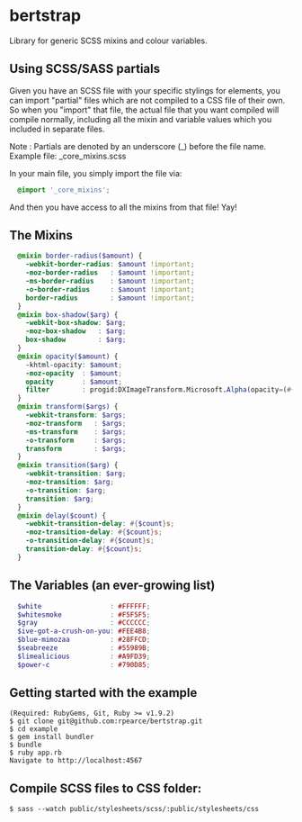 # bertstrap
Library for generic SCSS mixins and colour variables.

## Using SCSS/SASS partials
Given you have an SCSS file with your specific stylings for elements,
you can import "partial" files which are not compiled to a CSS file of
their own. So when you "import" that file, the actual file that you want
compiled will compile normally, including all the mixin and variable
values which you included in separate files.

Note        : Partials are denoted by an underscore (_) before the file name.
Example file: _core_mixins.scss

In your main file, you simply import the file via:
```scss
  @import '_core_mixins';
```

And then you have access to all the mixins from that file! Yay!

## The Mixins
```scss
  @mixin border-radius($amount) {
    -webkit-border-radius: $amount !important;
    -moz-border-radius   : $amount !important;
    -ms-border-radius    : $amount !important;
    -o-border-radius     : $amount !important;
    border-radius        : $amount !important;
  }
  @mixin box-shadow($arg) {
    -webkit-box-shadow: $arg;
    -moz-box-shadow   : $arg;
    box-shadow        : $arg;
  }
  @mixin opacity($amount) {
    -khtml-opacity: $amount;
    -moz-opacity  : $amount;
    opacity       : $amount;
    filter        : progid:DXImageTransform.Microsoft.Alpha(opacity=(#{$amount * 100}));
  }
  @mixin transform($args) {
    -webkit-transform: $args;
    -moz-transform   : $args;
    -ms-transform    : $args;
    -o-transform     : $args;
    transform        : $args;
  }
  @mixin transition($arg) {
    -webkit-transition: $arg;
    -moz-transition: $arg;
    -o-transition: $arg;
    transition: $arg;
  }
  @mixin delay($count) {
    -webkit-transition-delay: #{$count}s;
    -moz-transition-delay: #{$count}s;
    -o-transition-delay: #{$count}s;
    transition-delay: #{$count}s;
  }
```

## The Variables (an ever-growing list)
```scss
  $white                 : #FFFFFF;
  $whitesmoke            : #F5F5F5;
  $gray                  : #CCCCCC;
  $ive-got-a-crush-on-you: #FEE4B8;
  $blue-mimozaa          : #28FFCD;
  $seabreeze             : #55989B;
  $limealicious          : #A9FD39;
  $power-c               : #790D85;
```

## Getting started with the example
    (Required: RubyGems, Git, Ruby >= v1.9.2)
    $ git clone git@github.com:rpearce/bertstrap.git
    $ cd example
    $ gem install bundler
    $ bundle
    $ ruby app.rb
    Navigate to http://localhost:4567

## Compile SCSS files to CSS folder:
    $ sass --watch public/stylesheets/scss/:public/stylesheets/css
